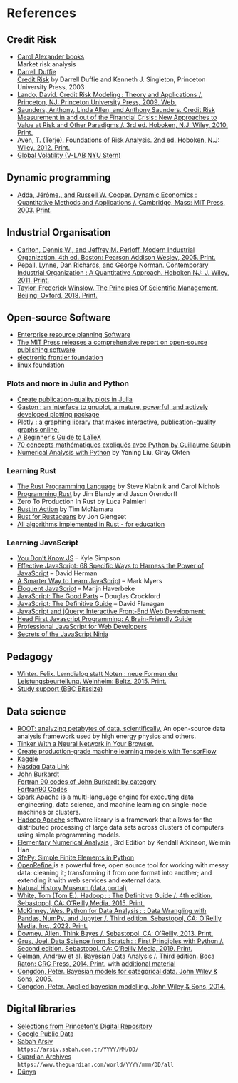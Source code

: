# References

## Credit Risk

- [Carol Alexander books](https://www.coalexander.com/books) <br> Market risk analysis
- [Darrell Duffie](https://www.darrellduffie.com/) <br> [Credit Risk](https://www.a-z.lu/discovery/fulldisplay?docid=alma9922827459007251&context=L&vid=352LUX_BNL:BIBNET_UNION&search_scope=DN_and_CI_UCV&tab=DiscoveryNetwork_UCV&lang=fr) by Darrell Duffie and  Kenneth J. Singleton, Princeton University Press, 2003
- [Lando, David. Credit Risk Modeling : Theory and Applications /. Princeton, NJ: Princeton University Press, 2009. Web.](https://www.a-z.lu/discovery/fulldisplay?docid=alma9922827458907251&context=L&vid=352LUX_BNL:BIBNET_UNION&search_scope=DN_and_CI_UCV&tab=DiscoveryNetwork_UCV&lang=fr)
- [Saunders, Anthony, Linda Allen, and Anthony Saunders. Credit Risk Measurement in and out of the Financial Crisis : New Approaches to Value at Risk and Other Paradigms /. 3rd ed. Hoboken, N.J: Wiley, 2010. Print.
](https://www.a-z.lu/discovery/fulldisplay?docid=alma9922866842907251&context=L&vid=352LUX_BNL:BIBNET_UNION&search_scope=DN_and_CI_UCV&tab=DiscoveryNetwork_UCV&lang=fr)
- [Aven, T. (Terje). Foundations of Risk Analysis. 2nd ed. Hoboken, N.J: Wiley, 2012. Print.](https://www.a-z.lu/discovery/fulldisplay?docid=alma9922887959807251&context=L&vid=352LUX_BNL:BIBNET_UNION&search_scope=DN_and_CI_UCV&tab=DiscoveryNetwork_UCV&lang=fr)
- [Global Volatility (V-LAB NYU Stern)](https://vlab.stern.nyu.edu/)

## Dynamic programming

- [Adda, Jérôme., and Russell W. Cooper. Dynamic Economics  : Quantitative Methods and Applications /. Cambridge, Mass: MIT Press, 2003. Print.](https://mitpress.mit.edu/9780262547888/dynamic-economics/)

## Industrial Organisation

- [Carlton, Dennis W., and Jeffrey M. Perloff. Modern Industrial Organization. 4th ed. Boston: Pearson Addison Wesley, 2005. Print.](https://www.a-z.lu/discovery/fulldisplay?docid=alma990006585720107251&context=L&vid=352LUX_BNL:BIBNET_UNION&search_scope=DN_and_CI_UCV&tab=DiscoveryNetwork_UCV&lang=fr)
- [Pepall, Lynne, Dan Richards, and George Norman. Contemporary Industrial Organization  : A Quantitative Approach. Hoboken NJ: J. Wiley, 2011. Print.](https://www.a-z.lu/discovery/fulldisplay?docid=alma990010078520107251&context=L&vid=352LUX_BNL:BIBNET_UNION&search_scope=DN_and_CI_UCV&tab=DiscoveryNetwork_UCV&lang=fr)
- [Taylor, Frederick Winslow. The Principles Of Scientific Management. Beijing: Oxford, 2018. Print.](https://www.a-z.lu/discovery/fulldisplay?docid=alma9920991369307251&context=L&vid=352LUX_BNL:BIBNET_UNION&search_scope=DN_and_CI_UCV&tab=DiscoveryNetwork_UCV&lang=fr)


## Open-source Software

- [Enterprise resource planning Software](https://github.com/odoo/odoo)
- [The MIT Press releases a comprehensive report on open-source publishing software](https://news.mit.edu/2019/mit-press-report-open-source-publishing-software-0808)
- [electronic frontier foundation](https://www.eff.org/)
- [linux foundation](https://www.linuxfoundation.org/)

### Plots and more in Julia and Python

- [Create publication-quality plots in Julia](https://nextjournal.com/leandromartinez98/tips-to-create-beautiful-publication-quality-plots-in-julia)
- [Gaston : an interface to gnuplot, a mature, powerful, and actively developed plotting package ](https://mbaz.github.io/Gaston.jl/stable/)
- [Plotly : a graphing library that makes interactive, publication-quality graphs online.](https://plotly.com/julia/)
- [A Beginner's Guide to LaTeX](https://www.cs.princeton.edu/courses/archive/spr10/cos433/Latex/latex-guide.pdf)
- [70 concepts mathématiques expliqués avec Python by Guillaume Saupin](https://www.dunod.com/sciences-techniques/70-concepts-mathematiques-expliques-avec-python)
- [Numerical Analysis with Python](https://yaningliucudenver.github.io/Numerical-Analysis-I/bookintro.html) by Yaning Liu, Giray Okten 


### Learning Rust

- [The Rust Programming Language](https://www.a-z.lu/discovery/fulldisplay?docid=alma9923251984807251&context=L&vid=352LUX_BNL:BIBNET_UNION&search_scope=DN_and_CI_UCV&tab=DiscoveryNetwork_UCV&lang=fr) by Steve Klabnik and Carol Nichols
- [Programming Rust](https://www.a-z.lu/discovery/fulldisplay?docid=alma9922856104707251&context=L&vid=352LUX_BNL:BIBNET_UNION&search_scope=DN_and_CI_UCV&tab=DiscoveryNetwork_UCV&lang=fr) by Jim Blandy and Jason Orendorff
- Zero To Production In Rust by Luca Palmieri
- [Rust in Action](https://www.a-z.lu/discovery/fulldisplay?docid=alma9923252737607251&context=L&vid=352LUX_BNL:BIBNET_UNION&search_scope=DN_and_CI_UCV&tab=DiscoveryNetwork_UCV&lang=fr) by Tim McNamara
- [Rust for Rustaceans](https://www.a-z.lu/discovery/fulldisplay?docid=alma9923252627107251&context=L&vid=352LUX_BNL:BIBNET_UNION&search_scope=DN_and_CI_UCV&tab=DiscoveryNetwork_UCV&lang=fr) by Jon Gjengset
- [All algorithms implemented in Rust - for education](https://github.com/TheAlgorithms/Rust)

### Learning JavaScript

- [You Don’t Know JS](https://github.com/getify/You-Dont-Know-JS/blob/2nd-ed/get-started/README.md) – Kyle Simpson
- [Effective JavaScript: 68 Specific Ways to Harness the Power of JavaScript](https://www.a-z.lu/discovery/fulldisplay?docid=alma9922871837507251&context=L&vid=352LUX_BNL:BIBNET_UNION&search_scope=DN_and_CI_UCV&tab=DiscoveryNetwork_UCV&lang=fr) – David Herman
- [A Smarter Way to Learn JavaScript](https://www.asmarterwaytolearn.com/js/) – Mark Myers
- [Eloquent JavaScript](https://eloquentjavascript.net/) – Marijn Haverbeke
- [JavaScript: The Good Parts](https://www.a-z.lu/discovery/fulldisplay?docid=alma9922851322207251&context=L&vid=352LUX_BNL:BIBNET_UNION&search_scope=DN_and_CI_UCV&tab=DiscoveryNetwork_UCV&lang=fr) – Douglas Crockford
- [JavaScript: The Definitive Guide](https://www.a-z.lu/discovery/fulldisplay?docid=alma9922861738707251&context=L&vid=352LUX_BNL:BIBNET_UNION&search_scope=DN_and_CI_UCV&tab=DiscoveryNetwork_UCV&lang=fr) – David Flanagan
- [JavaScript and jQuery: Interactive Front-End Web Development:](https://www.a-z.lu/discovery/fulldisplay?docid=alma9922852250207251&context=L&vid=352LUX_BNL:BIBNET_UNION&search_scope=DN_and_CI_UCV&tab=DiscoveryNetwork_UCV&lang=fr) 
- [Head First Javascript Programming: A Brain-Friendly Guide](https://www.a-z.lu/discovery/fulldisplay?docid=alma9922881852507251&context=L&vid=352LUX_BNL:BIBNET_UNION&search_scope=DN_and_CI_UCV&tab=DiscoveryNetwork_UCV&lang=fr) 
- [Professional JavaScript for Web Developers](https://www.a-z.lu/discovery/fulldisplay?docid=alma9923252428907251&context=L&vid=352LUX_BNL:BIBNET_UNION&search_scope=DN_and_CI_UCV&tab=DiscoveryNetwork_UCV&lang=fr) 
- [Secrets of the JavaScript Ninja](https://www.a-z.lu/discovery/fulldisplay?docid=alma9922865572407251&context=L&vid=352LUX_BNL:BIBNET_UNION&search_scope=DN_and_CI_UCV&tab=DiscoveryNetwork_UCV&lang=fr) 


## Pedagogy

- [Winter, Felix. Lerndialog statt Noten  : neue Formen der Leistungsbeurteilung. Weinheim: Beltz, 2015. Print.](https://www.beltz.de/fachmedien/paedagogik/produkte/details/37489-lerndialog-statt-noten.html)
- [Study support (BBC Bitesize)](https://www.bbc.co.uk/bitesize/study-support)

## Data science

- [ROOT: analyzing petabytes of data, scientifically.](https://root.cern/) An open-source data analysis framework used by high energy physics and others. 
- [Tinker With a Neural Network in Your Browser.](http://playground.tensorflow.org)
- [Create production-grade machine learning models with TensorFlow ](https://www.tensorflow.org/)
- [Kaggle](https://www.kaggle.com/)
- [Nasdaq Data Link](https://data.nasdaq.com/institutional-investors)
- [John Burkardt](https://people.sc.fsu.edu/~jburkardt/) <br> [Fortran 90 codes of John Burkardt by category](https://github.com/Beliavsky/Burkardt-Fortran-90) <br> [Fortran90 Codes ](https://people.sc.fsu.edu/~jburkardt/f_src/f_src.html)
- [Spark Apache](https://spark.apache.org/) is a multi-language engine for executing data engineering, data science, and machine learning on single-node machines or clusters. 
- [Hadoop Apache](https://hadoop.apache.org/) software library is a framework that allows for the distributed processing of large data sets across clusters of computers using simple programming models.
- [Elementary Numerical Analysis](http://homepage.math.uiowa.edu/~atkinson/ftp/ENA_Materials/Overheads/) , 3rd Edition by Kendall Atkinson, Weimin Han
- [SfePy: Simple Finite Elements in Python](http://sfepy.org/doc-devel/index.html)
- [OpenRefine ](https://openrefine.org/) is a powerful free, open source tool for working with messy data: cleaning it; transforming it from one format into another; and extending it with web services and external data.
- [Natural History Museum (data portal)](https://data.nhm.ac.uk/)
- [White, Tom (Tom E.). Hadoop :  : The Definitive Guide /. 4th edition. Sebastopol, CA: O’Reilly Media, 2015. Print.](https://www.a-z.lu/discovery/fulldisplay?docid=alma9922843170207251&context=L&vid=352LUX_BNL:BIBNET_UNION&search_scope=DN_and_CI_UCV&tab=DiscoveryNetwork_UCV&lang=fr)
- [McKinney, Wes. Python for Data Analysis :  : Data Wrangling with Pandas, NumPy, and Jupyter /. Third edition. Sebastopol, CA: O’Reilly Media, Inc., 2022. Print.](https://www.a-z.lu/discovery/fulldisplay?docid=alma9922861435207251&context=L&vid=352LUX_BNL:BIBNET_UNION&search_scope=DN_and_CI_UCV&tab=DiscoveryNetwork_UCV&lang=fr)
- [Downey, Allen. Think Bayes /. Sebastopol, CA: O’Reilly, 2013. Print.](https://www.a-z.lu/discovery/fulldisplay?docid=alma9922872888207251&context=L&vid=352LUX_BNL:BIBNET_UNION&search_scope=DN_and_CI_UCV&tab=DiscoveryNetwork_UCV&lang=fr)
- [Grus, Joel. Data Science from Scratch :  : First Principles with Python /. Second edition. Sebastopol, CA: O’Reilly Media, 2019. Print.](https://www.a-z.lu/discovery/fulldisplay?docid=alma9922853827607251&context=L&vid=352LUX_BNL:BIBNET_UNION&search_scope=DN_and_CI_UCV&tab=DiscoveryNetwork_UCV&lang=fr)
- [Gelman, Andrew et al. Bayesian Data Analysis /. Third edition. Boca Raton: CRC Press, 2014. Print.](https://www.a-z.lu/discovery/fulldisplay?docid=alma9922872964507251&context=L&vid=352LUX_BNL:BIBNET_UNION&search_scope=DN_and_CI_UCV&tab=DiscoveryNetwork_UCV&lang=fr) with [additional material](http://www.stat.columbia.edu/~gelman/book/)
- [Congdon, Peter. Bayesian models for categorical data. John Wiley & Sons, 2005.](https://www.a-z.lu/discovery/fulldisplay?docid=alma990009484960107251&context=L&vid=352LUX_BNL:BIBNET_UNION&search_scope=DN_and_CI_UCV&tab=DiscoveryNetwork_UCV&lang=fr)
- [Congdon, Peter. Applied bayesian modelling. John Wiley & Sons, 2014.](https://onlinelibrary.wiley.com/doi/book/10.1002/9781118895047)

## Digital libraries

- [Selections from Princeton's Digital Repository](https://dpul.princeton.edu/)
- [Google Public Data ](https://www.google.com/publicdata/directory)
- [Sabah Arsiv](https://arsiv.sabah.com.tr/1997/01/02/) <br> `https://arsiv.sabah.com.tr/YYYY/MM/DD/`
- [Guardian Archives](https://www.theguardian.com/world/2000/apr/11/all) <br> `https://www.theguardian.com/world/YYYY/mmm/DD/all`
- [Dünya](https://www.dunya.com/)